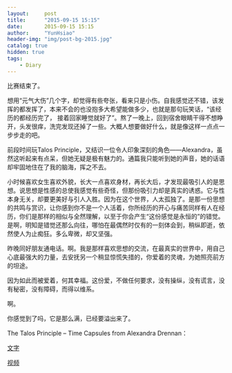 ```yaml
---
layout:     post
title:      "2015-09-15 15:15"
date:       2015-09-15 15:15
author:     "YunHsiao"
header-img: "img/post-bg-2015.jpg"
catalog: true
hidden: true
tags:
    - Diary
---
```

比赛结束了。

想用“元气大伤”几个字，却觉得有些夸张，看来只是小伤。自我感觉还不错，该发挥的都发挥了，本来不会的也没抱多大希望能做多少，也就是那句玩笑话，“该经历的都经历完了， 接着回家睡觉就好了”。熬了一晚上，回到宿舍眼睛干得不想睁开，头发很痒，洗完发现还掉了一些。大概人想要做好什么，就是像这样一点点一步步走的吧。

前段时间玩Talos Principle，又结识一位令人印象深刻的角色——Alexandra，虽然这听起来有点呆，但她无疑是极有魅力的。通篇我只能听到她的声音，她的话语却牢固地住在了我的脑海，挥之不去。

小时候喜欢女生喜欢外貌，长大一点喜欢身材，再长大后，才发现最吸引人的是思想。说思想是性感的总使我感觉有些奇怪，但那份吸引力却是真实的诱惑。它与性本身无关，却要更美好与引人入胜。因为在这个世界，人太孤独了。是那一份思想的共鸣与赏识，让你感到你不是一个人活着，你所经历的开心与痛苦同样有人在经历，你们是那样的相似与全然理解，以至于你会产生“这份感觉是永恒的”的错觉。是啊，明知是错觉还那么向往，哪怕在最偶然时仅有的一刻体会到，稍纵即逝，依然使人为止痴狂。多么卑微，却又坚强。

昨晚同好朋友通电话。啊。我是那样喜欢思想的交流，在最真实的世界中，用自己心底最强大的力量，去安抚另一个稍显惊慌失措的，你爱着的灵魂，为她照亮前方的坦途。

因为如此而被爱着，何其幸福。这份爱，不做任何要求，没有操纵，没有谎言，没有秘密，没有障碍，而得以维系。

啊。

你感觉到了吗，它是那么满，已经要溢出来了。

The Talos Principle – Time Capsules from Alexandra Drennan：

[文字](http://yunhsiao.github.io/alexandra-drennan.html)

[视频](http://player.youku.com/embed/XMTMzNjc5MTQ2NA==)